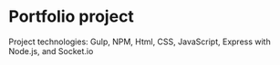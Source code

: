 # Portfolio project

Project technologies: Gulp, NPM, Html, CSS, JavaScript, Express with Node.js, and Socket.io

